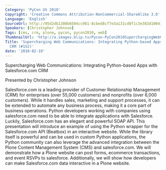 ```yaml
---
Category: 'PyCon US 2010'
Copyright: 'Creative Commons Attribution-NonCommercial-ShareAlike 3.0'
Language: 'English'
SourceUrl: http://05d2db1380b6504cc981-8cbed8cf7e3a131cd8f1c3e383d10041.r93.cf2.rackcdn.com/pycon-us-2010/346_supercharging-web-communications-integrating-python-based-apps-with-salesforce-com-crm-152.m4v
Speakers: [Christopher Johnson]
Tags: [cms, crm, plone, pycon, pycon2010, web]
ThumbnailUrl: 'http://a.images.blip.tv/Pycon-PyCon2010SuperchargingWebCommunicationsIntegratingPythonbas271.png'
Title: 'Supercharging Web Communications: Integrating Python-based Apps with Salesforce.com
  CRM (#152)'
date: '2010-02-19'
---
```

Supercharging Web Communications: Integrating Python-based Apps with
Salesforce.com CRM

  
Presented by Christopher Johnson

  
Salesforce.com is a leading provider of Customer Relationship Management (CRM)
for enterprises (over 55,000 customers) and nonprofits (over 6,000 customers).
While it handles sales, marketing and support processes, it can be extended to
automate any business process, making it a core part of business operations.
Python developers working with companies using salesforce.com need to be able
to integrate applications with Salesforce. Luckily, Salesforce.com has an
elegant and powerful SOAP API. This presentation will introduce an example of
using the Python wrapper for the Salesforce.com API (Beatbox) in an
interactive website. While the library itself is powerful and can be used in
custom Python applications, the Python community can also leverage the
advanced integration between the Plone Content Management System (CMS) and
salesforce.com. We will demonstrate how a Plone website can post forms,
ecommerce transactions, and event RSVPs to salesforce. Additionally, we will
show how developers can make Salesforce.com data interactive in a Plone
website.
